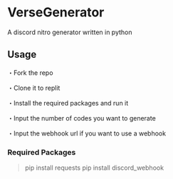 # VerseGenerator
A discord nitro generator written in python

## Usage
・Fork the repo

・Clone it to replit

・Install the required packages and run it

・Input the number of codes you want to generate

・Input the webhook url if you want to use a webhook

### Required Packages
> pip install requests
> pip install discord_webhook
